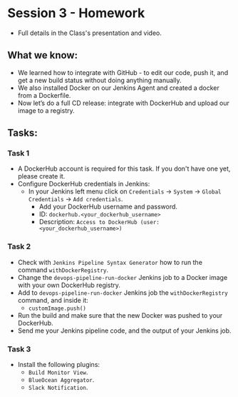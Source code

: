 # Session 3 - Homework

* Full details in the Class's presentation and video.

## What we know:
* We learned how to integrate with GitHub - to edit our code, push it, and get a new build status without doing anything manually. 
* We also installed Docker on our Jenkins Agent and created a docker from a Dockerfile.
* Now let’s do a full CD release: integrate with DockerHub and upload our image to a registry.

## Tasks:
### Task 1
* A DockerHub account is required for this task. If you don't have one yet, please create it.
* Configure DockerHub credentials in Jenkins:
  * In your Jenkins left menu click on `Credentials` -> `System` -> `Global Credentials` -> `Add credentials`. 
    * Add your DockerHub username and password.
    * ID: `dockerhub.<your_dockerhub_username>`
    * Description: `Access to DockerHub (user: <your_dockerhub_username>)`

### Task 2
* Check with `Jenkins Pipeline Syntax Generator` how to run the command `withDockerRegistry`.
* Change the `devops-pipeline-run-docker` Jenkins job to a Docker image with your own DockerHub registry.
* Add to `devops-pipeline-run-docker` Jenkins job the `withDockerRegistry` command, and inside it:
  * `customImage.push()`
* Run the build and make sure that the new Docker was pushed to your DockerHub.
* Send me your Jenkins pipeline code, and the output of your Jenkins job.

### Task 3
* Install the following plugins:
  * `Build Monitor View`.
  * `BlueOcean Aggregator`.
  * `Slack Notification`.
